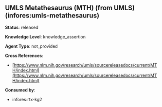 [//]: # (DO NOT MANUALLY EDIT THIS FILE. IT IS GENERATED FROM A TEMPLATE.)

## UMLS Metathesaurus (MTH) (from UMLS) (infores:umls-metathesaurus)

**Status**: released
  
**Knowledge Level**: knowledge_assertion
  
**Agent Type**: not_provided



**Cross References**:

- [https://www.nlm.nih.gov/research/umls/sourcereleasedocs/current/MTH/index.html](https://www.nlm.nih.gov/research/umls/sourcereleasedocs/current/MTH/index.html)


**Consumed by**:

- infores:rtx-kg2